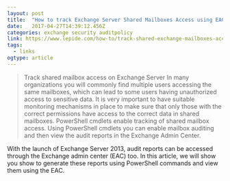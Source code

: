 ```yaml
---
layout: post 
title:  "How to track Exchange Server Shared Mailboxes Access using EAC" 
date:   2017-04-27T14:39:12.456Z 
categories: exchange security auditpolicy
link: https://www.lepide.com/how-to/track-shared-exchange-mailboxes-access.html 
tags:
  - links
ogtype: article 
---
```


> Track shared mailbox access on Exchange Server
In many organizations you will commonly find multiple users accessing the same mailboxes, which can lead to some users having unauthorized access to sensitive data. It is very important to have suitable monitoring mechanisms in place to make sure that only those with the correct permissions have access to the correct data in shared mailboxes. PowerShell cmdlets enable tracking of shared mailbox access. Using PowerShell cmdlets you can enable mailbox auditing and then view the audit reports in the Exchange Admin Center.

With the launch of Exchange Server 2013, audit reports can be accessed through the Exchange admin center (EAC) too. In this article, we will show you show to generate these reports using PowerShell commands and view them using the EAC.